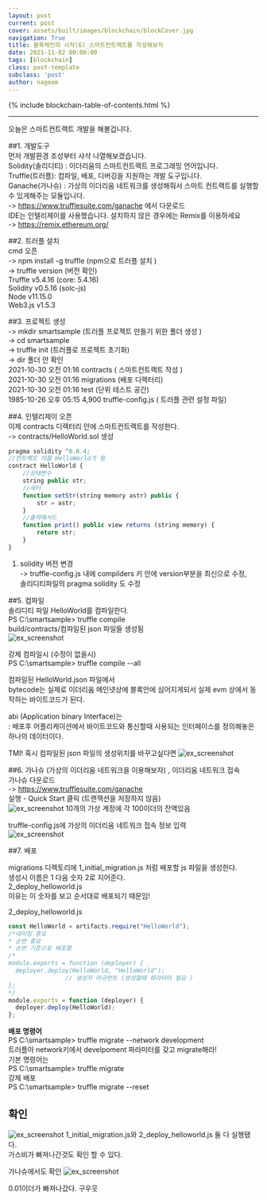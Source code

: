 ```yaml
---
layout: post
current: post
cover: assets/built/images/blockchain/blockCover.jpg
navigation: True
title: 블록체인의 시작(6)_스마트컨트랙트를 작성해보자
date: 2021-11-02 00:00:00
tags: [blockchain]
class: post-template
subclass: 'post'
author: nageom
---
```

{% include blockchain-table-of-contents.html %}
* * *
오늘은 스마트컨트랙트 개발을 해볼겁니다.

##1. 개발도구 <br>
먼저 개발환경 조성부터 샤샥 나열해보겠습니다.<br>
Solidity(솔리디티) : 이더리움의 스마트컨트랙트 프로그래밍 언어입니다. <br>
Truffle(트러플): 컴파일, 배포, 디버깅을 지원하는 개발 도구입니다. <br>
Ganache(가나슈) : 가상의 이더리움 네트워크를 생성해줘서 스마트 컨트랙트를 실행할 수 있게해주는 모듈입니다.<br>
-> https://www.trufflesuite.com/ganache 에서 다운로드 <br>
IDE는 인텔리제이를 사용했습니다. 설치하지 않은 경우에는 Remix를 이용하세요 <br>
-> https://remix.ethereum.org/<br>

##2. 트러플 설치<br>
cmd 오픈<br>
-> npm install -g truffle  (npm으로 트러플 설치 )<br>
-> truffle version (버전 확인)<br>
Truffle v5.4.16 (core: 5.4.16)<br>
Solidity v0.5.16 (solc-js)     <br>
Node v11.15.0<br>
Web3.js v1.5.3<br>

##3. 프로젝트 생성<br>
-> mkdir smartsample (트러플 프로젝트 만들기 위한 폴더 생성 )<br>
-> cd smartsample<br>
-> truffle init (트러플로 프로젝트 초기화)<br>
-> dir 폴더 안 확인<br>
2021-10-30  오전 01:16 contracts ( 스마트컨트랙트 작성 )<br>
2021-10-30  오전 01:16 migrations (배포 디렉터리)<br>
2021-10-30  오전 01:16 test (단위 테스트 공간)<br>
1985-10-26  오후 05:15  4,900 truffle-config.js ( 트러플 관련 설정 파일) <br>

##4. 인텔리제이 오픈<br>
이제 contracts 디렉터리 안에 스마트컨트랙트를 작성한다. <br>
-> contracts/HelloWorld.sol 생성 <br>

~~~ javascript
pragma solidity ^0.8.4;   
//컨트랙트 이름 HelloWorld가 됨
contract HelloWorld {
    //상태변수
    string public str;
    //세터
    function setStr(string memory astr) public {
        str = astr;
    }
    //출력메서드
    function print() public view returns (string memory) {
        return str;
    }
}
~~~
1) solidity 버전 변경<br>
-> truffle-config.js 내에 compilders 키 안에 version부분을 최신으로 수정, <br>
솔리디티파일의 pragma solidity 도 수정 <br>

##5. 컴파일<br>
솔리디티 파일 HelloWorld를 컴파일한다.<br>
PS C:\smartsample> truffle compile<br>
build/contracts/컴파일된 json 파일들 생성됨<br>
![ex_screenshot](../../assets/built/images/blockchain/bc6.png)

강제 컴파일시 (수정이 없을시)<br>
PS C:\smartsample> truffle compile --all <br>

컴파일된 HelloWorld.json 파일에서 <br>
bytecode는 실제로 이더리움 메인넷상에 블록안에 심어지게되서 실제 evm 상에서 동작하는 바이트코드가 된다.<br>

abi (Application binary Interface)는<br>
: 배포후 어플리케이션에서 바이트코드와 통신할때 사용되는 인터페이스를 정의해놓은 하나의 데이터이다. <br>

TMI! 혹시 컴파일된 json 파일의 생성위치를 바꾸고싶다면
![ex_screenshot](../../assets/built/images/blockchain/bc7.png)

##6. 가나슈 (가상의 이더리움 네트워크을 이용해보자) , 이더리움 네트워크 접속 <br>
가나슈 다운로드 <br>
-> https://www.trufflesuite.com/ganache <br>
실행 - Quick Start 클릭 (트랜잭션을 저장하지 않음)<br>
![ex_screenshot](../../assets/built/images/blockchain/bc9.png)
10개의 가상 계정에 각 100이더의 잔액있음 <br>

truffle-config.js에 가상의 이더리움 네트워크 접속 정보 입력 <br>
![ex_screenshot](../../assets/built/images/blockchain/bc8.png)

##7. 배포<br>

migrations 디렉토리에 1_initial_migration.js 처럼 배포할 js 파일을 생성한다.<br>
생성시 이름은 1 다음 숫자 2로 지어준다. <br>
2_deploy_helloworld.js<br>
이유는 이 숫자를 보고 순서대로 배포되기 때문임!<br>

2_deploy_helloworld.js 
~~~javascript
const HelloWorld = artifacts.require("HelloWorld");
/*네이밍 중요
* 순번 중요
* 순번 기준으로 배포함
/*
module.exports = function (deployer) {
  deployer.deploy(HelloWorld, "HelloWorld");
                // 생성자 아규먼트 (생성할때 파라미터 필요 )
};
*/
module.exports = function (deployer) {
  deployer.deploy(HelloWorld);
};
~~~

**배포 명령어**<br>
PS C:\smartsample> truffle migrate --network development<br>
트러플아 network키에서 develpoment 파라미터를 갖고 migrate해라! <br>
기본 명령어는 <br>
PS C:\smartsample> truffle migrate<br>
강제 배포<br>
PS C:\smartsample> truffle migrate --reset <br>

## 확인<br>
![ex_screenshot](../../assets/built/images/blockchain/bc10.png)
1_initial_migration.js와 2_deploy_helloworld.js 둘 다 실행됐다. <br>
가스비가 빠져나간것도 확인 할 수 있다. 

가나슈에서도 확인 
![ex_screenshot](../../assets/built/images/blockchain/bc11.png)

0.01이더가 빠져나갔다. 구우웃





